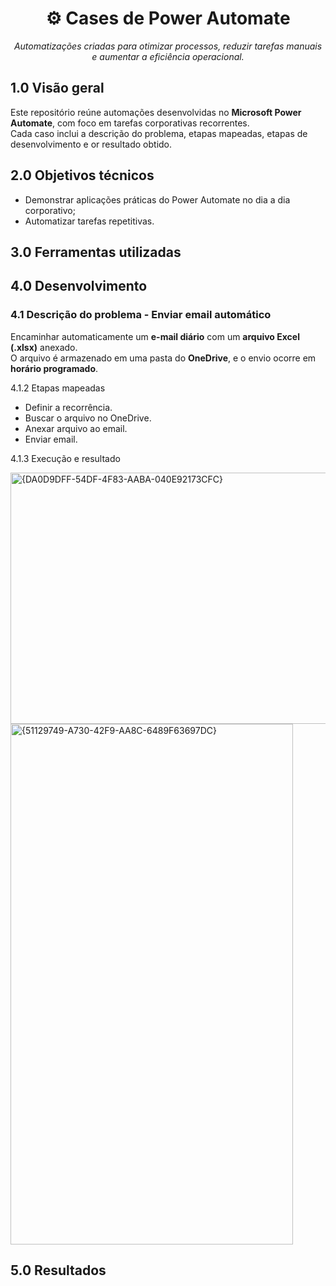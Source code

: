 <h1 align="center">⚙️ Cases de Power Automate</h1>
<p align="center">
  <em>Automatizações criadas para otimizar processos, reduzir tarefas manuais e aumentar a eficiência operacional.</em>
</p>

## **1.0 Visão geral**
Este repositório reúne automações desenvolvidas no **Microsoft Power Automate**, com foco em tarefas corporativas recorrentes.  
Cada caso inclui a descrição do problema, etapas mapeadas, etapas de desenvolvimento e or resultado obtido.

## **2.0 Objetivos técnicos**

- Demonstrar aplicações práticas do Power Automate no dia a dia corporativo;  
- Automatizar tarefas repetitivas.
  
## **3.0 Ferramentas utilizadas**

## **4.0 Desenvolvimento**

### 4.1 Descrição do problema - Enviar email automático

Encaminhar automaticamente um **e-mail diário** com um **arquivo Excel (.xlsx)** anexado.  
O arquivo é armazenado em uma pasta do **OneDrive**, e o envio ocorre em **horário programado**.

4.1.2 Etapas mapeadas

- Definir a recorrência.
- Buscar o arquivo no OneDrive.
- Anexar arquivo ao email.
- Enviar email. 

4.1.3 Execução e resultado

<img width="1887" height="402" alt="{DA0D9DFF-54DF-4F83-AABA-040E92173CFC}" src="https://github.com/user-attachments/assets/3e6b51d3-775a-4c91-9cb3-30b8316e2022" />

<img width="452" height="833" alt="{51129749-A730-42F9-AA8C-6489F63697DC}" src="https://github.com/user-attachments/assets/e5af43a2-9263-47f1-91d1-3f545ba00cbd" />


## **5.0 Resultados**


